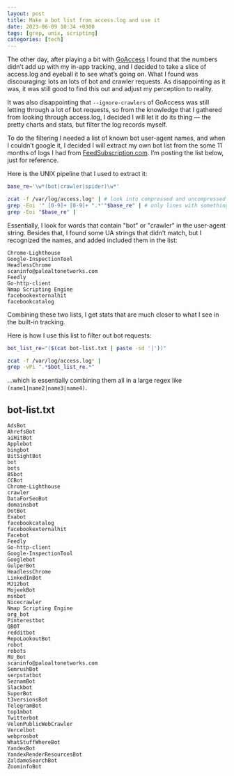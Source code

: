 ```yaml
---
layout: post
title: Make a bot list from access.log and use it
date: 2023-06-09 10:34 +0300
tags: [grep, unix, scripting]
categories: [tech]
---
```


The other day, after playing a bit with [GoAccess][goaccess] I found that the numbers didn’t add up with my in-app tracking, and I decided to take a slice of access.log and eyeball it to see what’s going on. What I found was discouraging: lots an lots of bot and crawler requests. As disappointing as it was, it was still good to find this out and adjust my perception to reality.

[goaccess]: https://goaccess.io/

It was also disappointing that `--ignore-crawlers` of GoAccess was still letting through a lot of bot requests, so from the knowledge that I gathered from looking through access.log, I decided I will let it do its thing — the pretty charts and stats, but filter the log records myself.

To do the filtering I needed a list of known bot user-agent names, and when I couldn’t google it, I decided I will extract my own bot list from the some 11 months of logs I had from [FeedSubscription.com][0]. I’m posting the list below, just for reference.

[0]: https://feedsubscription.com/

Here is the UNIX pipeline that I used to extract it:

```sh
base_re='\w*(bot|crawler|spider)\w*'

zcat -f /var/log/access.log* | # look into compressed and uncompressed logs
grep -Eoi '" [0-9]+ [0-9]+ ".*'"$base_re" | # only lines with something-BOT-something in the UA string (or referrer)
grep -Eoi "$base_re" |
```

Essentially, I look for words that contain "bot" or "crawler" in the user-agent string. Besides that, I found some UA strings that didn’t match, but I recognized the names, and added included them in the list:

```
Chrome-Lighthouse
Google-InspectionTool
HeadlessChrome
scaninfo@paloaltonetworks.com
Feedly
Go-http-client
Nmap Scripting Engine
facebookexternalhit
facebookcatalog
```

Combining these two lists, I get stats that are much closer to what I see in the built-in tracking.

Here is how I use this list to filter out bot requests:

```sh
bot_list_re="($(cat bot-list.txt | paste -sd '|'))"

zcat -f /var/log/access.log* |
grep -vPi ".*$bot_list_re.*"
```

…which is essentially combining them all in a large regex like `(name1|name2|name3|name4)`.

## bot-list.txt

```
AdsBot
AhrefsBot
aiHitBot
Applebot
bingbot
BitSightBot
bot
bots
BSbot
CCBot
Chrome-Lighthouse
crawler
DataForSeoBot
domainsbot
DotBot
Exabot
facebookcatalog
facebookexternalhit
Facebot
Feedly
Go-http-client
Google-InspectionTool
Googlebot
GulperBot
HeadlessChrome
LinkedInBot
MJ12bot
MojeekBot
msnbot
Nicecrawler
Nmap Scripting Engine
org_bot
Pinterestbot
QBOT
redditbot
RepoLookoutBot
robot
robots
RU_Bot
scaninfo@paloaltonetworks.com
SemrushBot
serpstatbot
SeznamBot
Slackbot
SuperBot
t3versionsBot
TelegramBot
top1mbot
Twitterbot
VelenPublicWebCrawler
Vercelbot
webprosbot
WhatStuffWhereBot
YandexBot
YandexRenderResourcesBot
ZaldamoSearchBot
ZoominfoBot
```
